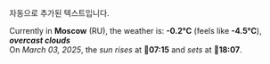 
자동으로 추가된 텍스트입니다.

<!--START_SECTION:weather:moscow-->
Currently in **Moscow** (RU), the weather is: **-0.2°C** (feels like **-4.5°C**), ***overcast clouds***<br/>
On *March 03, 2025*, the *sun rises* at 🌅**07:15** and *sets* at 🌇**18:07**.
<!--END_SECTION:weather-->
